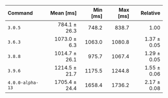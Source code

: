 | Command | Mean [ms] | Min [ms] | Max [ms] | Relative |
|:---|---:|---:|---:|---:|
| `3.0.5` | 784.1 ± 26.3 | 748.2 | 838.7 | 1.00 |
| `3.6.3` | 1073.0 ± 6.3 | 1063.0 | 1080.8 | 1.37 ± 0.05 |
| `3.8.8` | 1014.7 ± 26.1 | 975.7 | 1067.4 | 1.29 ± 0.05 |
| `3.9.6` | 1214.5 ± 21.7 | 1175.5 | 1244.8 | 1.55 ± 0.06 |
| `4.0.0-alpha-13` | 1705.4 ± 24.4 | 1658.4 | 1736.2 | 2.17 ± 0.08 |
